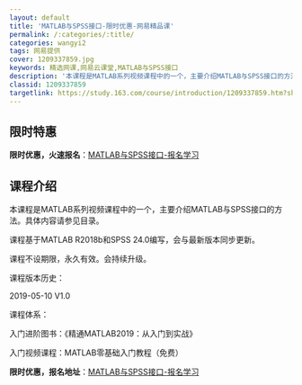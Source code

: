 ```yaml
---
layout: default
title: 'MATLAB与SPSS接口-限时优惠-网易精品课'
permalink: /:categories/:title/
categories: wangyi2
tags: 网易提供
cover: 1209337859.jpg
keywords: 精选网课,网易云课堂,MATLAB与SPSS接口
description: '本课程是MATLAB系列视频课程中的一个，主要介绍MATLAB与SPSS接口的方法。具体内容请参见目录。课程基于MATL'
classid: 1209337859
targetlink: https://study.163.com/course/introduction/1209337859.htm?share=1&shareId=1025206652&utm_campaign=share&utm_medium=iphoneShare&utm_source=&utm_u=1025206652
---
```


## 限时特惠

**限时优惠，火速报名**：[MATLAB与SPSS接口-报名学习](https://study.163.com/course/introduction/1209337859.htm?share=1&shareId=1025206652&utm_campaign=share&utm_medium=iphoneShare&utm_source=&utm_u=1025206652)

## 课程介绍

本课程是MATLAB系列视频课程中的一个，主要介绍MATLAB与SPSS接口的方法。具体内容请参见目录。

课程基于MATLAB R2018b和SPSS 24.0编写，会与最新版本同步更新。

课程不设期限，永久有效。会持续升级。



课程版本历史：

2019-05-10 V1.0



课程体系：

入门进阶图书：《精通MATLAB2019：从入门到实战》

入门视频课程：MATLAB零基础入门教程（免费）

**限时优惠，报名地址**：[MATLAB与SPSS接口-报名学习](https://study.163.com/course/introduction/1209337859.htm?share=1&shareId=1025206652&utm_campaign=share&utm_medium=iphoneShare&utm_source=&utm_u=1025206652)

